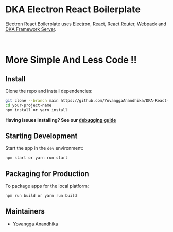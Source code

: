 # DKA Electron React Boilerplate
<p>
  Electron React Boilerplate uses <a href="https://electron.atom.io/">Electron</a>, <a href="https://facebook.github.io/react/">React</a>, <a href="https://github.com/reactjs/react-router">React Router</a>, <a href="https://webpack.js.org/">Webpack</a> and <a href="https://github.com/YovanggaAnandhika/DKAFramework-Typescript">DKA Framework Server</a>.
</p>

<br/>

# More Simple And Less Code !! 


## Install

Clone the repo and install dependencies:

```bash
git clone --branch main https://github.com/YovanggaAnandhika/DKA-React-Typescript-Boilerplate your-project-name
cd your-project-name
npm install or yarn install
```

**Having issues installing? See our [debugging guide](https://github.com/electron-react-boilerplate/electron-react-boilerplate/issues/400)**

## Starting Development

Start the app in the `dev` environment:

```bash
npm start or yarn run start
```

## Packaging for Production

To package apps for the local platform:

```bash
npm run build or yarn run build
```

## Maintainers
- [Yovangga Anandhika](https://github.com/YovanggaAnandhika)
